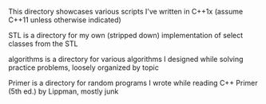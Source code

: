 This directory showcases various scripts I've written in C++1x (assume C++11 unless otherwise indicated)

STL is a directory for my own (stripped down) implementation of select classes from the STL

algorithms is a directory for various algorithms I designed while solving practice problems, loosely organized by topic

Primer is a directory for random programs I wrote while reading C++ Primer (5th ed.) by Lippman, mostly junk
